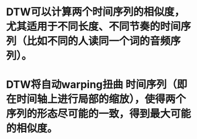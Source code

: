 # DTW可以计算两个时间序列的相似度，尤其适用于不同长度、不同节奏的时间序列（比如不同的人读同一个词的音频序列）。
# DTW将自动warping扭曲 时间序列（即在时间轴上进行局部的缩放），使得两个序列的形态尽可能的一致，得到最大可能的相似度。
